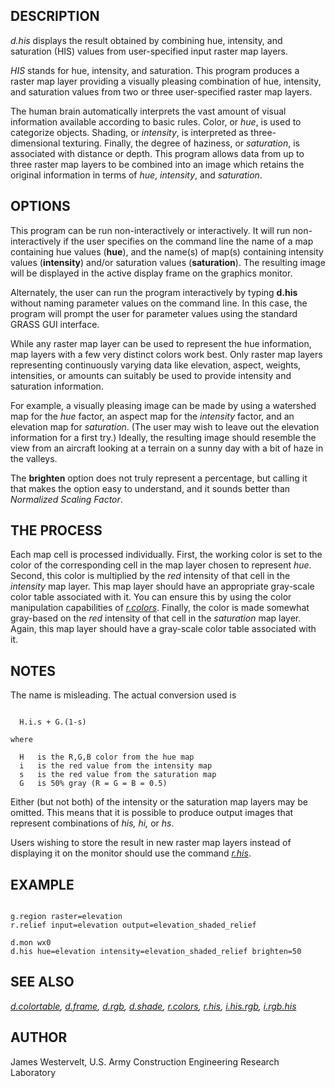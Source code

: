 
## DESCRIPTION

*d.his* displays the result obtained by combining hue,
intensity, and saturation (HIS) values from user-specified input
raster map layers.

*HIS* stands for hue, intensity, and saturation.
This program produces a raster map layer providing a
visually pleasing combination of hue, intensity, and
saturation values from two or three user-specified raster
map layers.

The human brain automatically interprets the vast amount of
visual information available according to basic rules.
Color, or *hue*, is used to categorize objects.
Shading, or *intensity*, is interpreted as
three-dimensional texturing. Finally, the degree of
haziness, or *saturation*, is associated with
distance or depth. This program allows data from up to
three raster map layers to be combined into an image which
retains the original information in terms of *hue*,
*intensity*, and *saturation*.

## OPTIONS

This program can be run non-interactively or
interactively. It will run non-interactively if the user
specifies on the command line the name of a map containing
hue values (**hue**), and the name(s) of map(s)
containing intensity values (**intensity**) and/or
saturation values (**saturation**). The resulting image will
be displayed in the active display frame on the graphics
monitor.

Alternately, the user can run the program interactively by
typing **d.his** without naming parameter values on the
command line. In this case, the program will prompt the
user for parameter values using the standard GRASS
GUI interface.

While any raster map layer can be used to represent the hue
information, map layers with a few very distinct colors
work best. Only raster map layers representing
continuously varying data like elevation, aspect, weights,
intensities, or amounts can suitably be used to provide
intensity and saturation information.

For example, a visually pleasing image can be
made by using a watershed map for the *hue* factor,
an aspect map for the *intensity* factor, and an
elevation map for *saturation*. (The user may wish
to leave out the elevation information for a first try.)
Ideally, the resulting image should resemble the view from
an aircraft looking at a terrain on a sunny day with a bit
of haze in the valleys.

The **brighten** option does not truly represent a percentage,
but calling it that makes the option easy to understand, and it
sounds better than *Normalized Scaling Factor*.

## THE PROCESS

Each map cell is processed individually. First, the working
color is set to the color of the corresponding cell in the
map layer chosen to represent *hue*. Second, this
color is multiplied by the *red* intensity of that
cell in the *intensity* map layer. This map layer
should have an appropriate gray-scale color table
associated with it. You can ensure this by using the color
manipulation capabilities of
*[r.colors](r.colors.html)*.
Finally, the color is made somewhat gray-based on the
*red* intensity of that cell in the
*saturation* map layer. Again, this map layer
should have a gray-scale color table associated with it.

## NOTES

The name is misleading. The actual conversion used is

```

  H.i.s + G.(1-s)

where

  H   is the R,G,B color from the hue map
  i   is the red value from the intensity map
  s   is the red value from the saturation map
  G   is 50% gray (R = G = B = 0.5)

```

Either (but not both) of the intensity or the saturation
map layers may be omitted. This means that it is possible
to produce output images that represent combinations of
*his, hi,* or *hs*.

Users wishing to store the result in new raster map layers
instead of displaying it on the monitor should use the
command *[r.his](r.his.html)*.

## EXAMPLE

```

g.region raster=elevation
r.relief input=elevation output=elevation_shaded_relief

d.mon wx0
d.his hue=elevation intensity=elevation_shaded_relief brighten=50

```

## SEE ALSO

*[d.colortable](d.colortable.html),
[d.frame](d.frame.html),
[d.rgb](d.rgb.html),
[d.shade](d.shade.html),
[r.colors](r.colors.html),
[r.his](r.his.html),
[i.his.rgb](i.his.rgb.html),
[i.rgb.his](i.rgb.his.html)*

## AUTHOR

James Westervelt, U.S. Army Construction Engineering Research Laboratory
